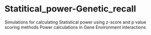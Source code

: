 # Statitical_power-Genetic_recall

Simulations for calculating Statistical power using z-score and p value scoring methods
Power calculations in Gene Environment interactions
